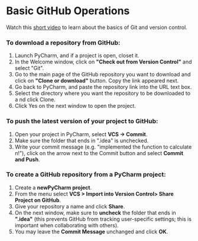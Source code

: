 # Basic GitHub Operations

Watch this [short video](https://git-scm.com/video/what-is-version-control)
 to learn about the basics of Git and version control.

### To download a repository from GitHub:

1. Launch PyCharm, and if a project is open, closet it.
2. In the Welcome window, click on **"Check out from Version Control"** 
and select "Git". 
3. Go to the main page of the GitHub repository you want to download and 
click on **"Clone or download"** button. Copy the link appeared next.
4. Go back to PyCharm, and paste the repository link into the URL text box.
5. Select the directory where you want the repository to be downloaded to a
nd click Clone. 
6. Click Yes on the next window to open the project.

### To push the latest version of your project to GitHub:

1. Open your project in PyCharm, select **VCS -> Commit**. 
2. Make sure the folder that ends in "\.idea" is unchecked. 
3. Write your commit message (e.g. "implemented the function to calculate n!"), 
click on the arrow next to the Commit button and select **Commit and Push**.

### To create a GitHub repository from a PyCharm project: 

1. Create a **newPyCharm project**.
2. From the menu select 
**VCS > Import into Version Control> Share Project on GitHub**.
3. Give your repository a name and click **Share**.
4. On the next window, make sure to **uncheck** the folder that ends in **"\.idea"** 
(this prevents GitHub from tracking user-specific settings; 
this is important when collaborating with others).
5. You may leave the **Commit Message** unchanged and click **OK**.
